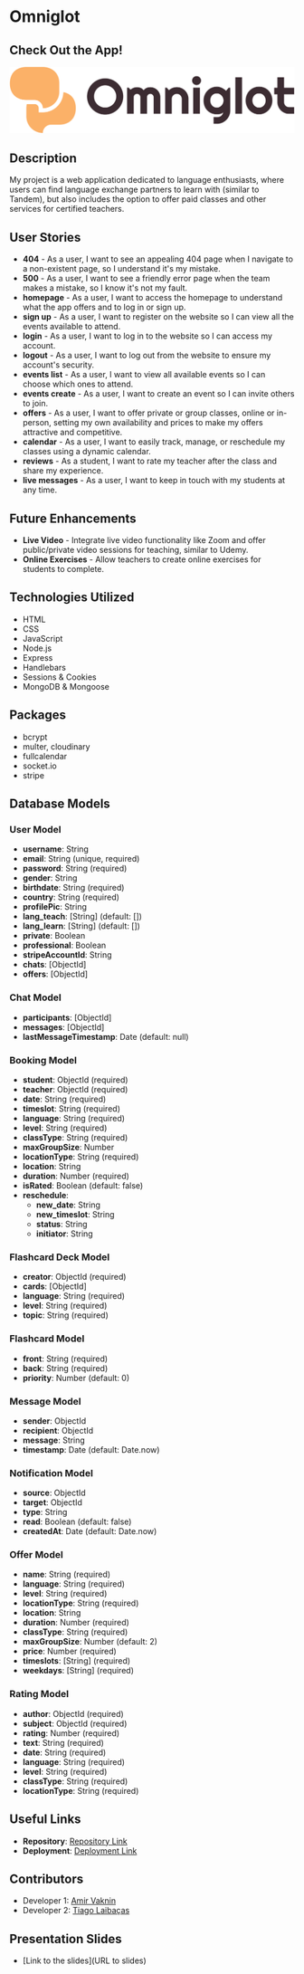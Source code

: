 # Omniglot

## Check Out the App!

![App Logo](./public/images/logo.png)

## Description

My project is a web application dedicated to language enthusiasts, where users can find language exchange partners to learn with (similar to Tandem), but also includes the option to offer paid classes and other services for certified teachers.

## User Stories

- **404** - As a user, I want to see an appealing 404 page when I navigate to a non-existent page, so I understand it's my mistake.
- **500** - As a user, I want to see a friendly error page when the team makes a mistake, so I know it's not my fault.
- **homepage** - As a user, I want to access the homepage to understand what the app offers and to log in or sign up.
- **sign up** - As a user, I want to register on the website so I can view all the events available to attend.
- **login** - As a user, I want to log in to the website so I can access my account.
- **logout** - As a user, I want to log out from the website to ensure my account's security.
- **events list** - As a user, I want to view all available events so I can choose which ones to attend.
- **events create** - As a user, I want to create an event so I can invite others to join.
- **offers** - As a user, I want to offer private or group classes, online or in-person, setting my own availability and prices to make my offers attractive and competitive.
- **calendar** - As a user, I want to easily track, manage, or reschedule my classes using a dynamic calendar.
- **reviews** - As a student, I want to rate my teacher after the class and share my experience.
- **live messages** - As a user, I want to keep in touch with my students at any time.

## Future Enhancements

- **Live Video** - Integrate live video functionality like Zoom and offer public/private video sessions for teaching, similar to Udemy.
- **Online Exercises** - Allow teachers to create online exercises for students to complete.

## Technologies Utilized

- HTML
- CSS
- JavaScript
- Node.js
- Express
- Handlebars
- Sessions & Cookies
- MongoDB & Mongoose

## Packages

- bcrypt
- multer, cloudinary
- fullcalendar
- socket.io
- stripe

## Database Models

### User Model

- **username**: String
- **email**: String (unique, required)
- **password**: String (required)
- **gender**: String
- **birthdate**: String (required)
- **country**: String (required)
- **profilePic**: String
- **lang_teach**: [String] (default: [])
- **lang_learn**: [String] (default: [])
- **private**: Boolean
- **professional**: Boolean
- **stripeAccountId**: String
- **chats**: [ObjectId<Chat>]
- **offers**: [ObjectId<Offer>]

### Chat Model

- **participants**: [ObjectId<User>]
- **messages**: [ObjectId<Message>]
- **lastMessageTimestamp**: Date (default: null)

### Booking Model

- **student**: ObjectId<User> (required)
- **teacher**: ObjectId<User> (required)
- **date**: String (required)
- **timeslot**: String (required)
- **language**: String (required)
- **level**: String (required)
- **classType**: String (required)
- **maxGroupSize**: Number
- **locationType**: String (required)
- **location**: String
- **duration**: Number (required)
- **isRated**: Boolean (default: false)
- **reschedule**:
  - **new_date**: String
  - **new_timeslot**: String
  - **status**: String
  - **initiator**: String

### Flashcard Deck Model

- **creator**: ObjectId<User> (required)
- **cards**: [ObjectId<Flashcard>]
- **language**: String (required)
- **level**: String (required)
- **topic**: String (required)

### Flashcard Model

- **front**: String (required)
- **back**: String (required)
- **priority**: Number (default: 0)

### Message Model

- **sender**: ObjectId<User>
- **recipient**: ObjectId<User>
- **message**: String
- **timestamp**: Date (default: Date.now)

### Notification Model

- **source**: ObjectId<User>
- **target**: ObjectId<User>
- **type**: String
- **read**: Boolean (default: false)
- **createdAt**: Date (default: Date.now)

### Offer Model

- **name**: String (required)
- **language**: String (required)
- **level**: String (required)
- **locationType**: String (required)
- **location**: String
- **duration**: Number (required)
- **classType**: String (required)
- **maxGroupSize**: Number (default: 2)
- **price**: Number (required)
- **timeslots**: [String] (required)
- **weekdays**: [String] (required)

### Rating Model

- **author**: ObjectId<User> (required)
- **subject**: ObjectId<User> (required)
- **rating**: Number (required)
- **text**: String (required)
- **date**: String (required)
- **language**: String (required)
- **level**: String (required)
- **classType**: String (required)
- **locationType**: String (required)


## Useful Links

- **Repository**: [Repository Link](https://github.com/AmVa93n/Omniglot)
- **Deployment**: [Deployment Link](https://omniglot-znxc.onrender.com/)

## Contributors

- Developer 1: [Amir Vaknin](https://github.com/AmVa93n)
- Developer 2: [Tiago Laibaças](https://gist.github.com/MistaKitty)

## Presentation Slides

- [Link to the slides](URL to slides)
